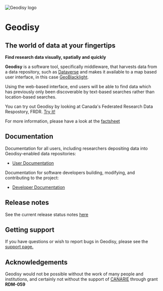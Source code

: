 ![Geodisy logo](userguides/images/GeodisyLogoSmall.png)

# Geodisy

## The world of data at your fingertips

**Find research data visually, spatially and quickly**

**Geodisy** is a software tool, specifically middleware, that harvests data from a data repository, such as [Dataverse](https://dataverse.org) and makes it available to a map based user interface, in this case [GeoBlacklight](https://geoblacklight.org).

Using the web-based interface, end users will be able to find data which has previously only been discoverable by text-based searches rather than location-based searches.

You can try out Geodisy by looking at Canada's Federated Research Data Respostory, FRDR. [Try it!](https://geo.frdr-dfdr.ca)

For more information, please have a look at the [factsheet](factsheet.md)

## Documentation

Documentation for all users, including researchers depositing data into Geodisy-enabled data repositories:

- [User Documentation](documentationIndex.md)

Documentation for software developers building, modifying, and contributing to the project:

- [Developer Documentation](devDocumentation.md)

## Release notes

See the current release status notes [here](releaseNotes.md)

## Getting support

If you have questions or wish to report bugs in Geodisy, please see the [support page.](support.md)

## Acknowledgements

Geodisy would not be possible without the work of many people and institutions, and certainly not without the support of [CANARIE](https://canarie.ca) through grant **RDM-059**






